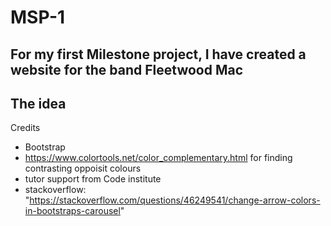 # MSP-1
 For my first Milestone project, I have created a website for the band Fleetwood Mac
------------------------------------------- 

## The idea

Credits
- Bootstrap
- https://www.colortools.net/color_complementary.html for finding contrasting oppoisit colours
- tutor support from Code institute
- stackoverflow: "https://stackoverflow.com/questions/46249541/change-arrow-colors-in-bootstraps-carousel"